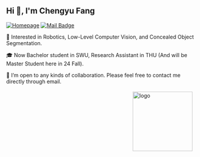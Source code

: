 

<h2>Hi 👋, I'm Chengyu Fang</h2>

[![Homepage](https://img.shields.io/badge/Homepage-https://chengyufang.site-green.svg "Homepage")](https://chengyufang.site "Homepage")
[![Mail Badge](https://img.shields.io/badge/-chengyufang.thu@gmail.com-blue?style=flat&logo=Gmail&logoColor=white&link=mailto:chengyufang.thu@gmail.com)](mailto:chengyufang.thu@gmail.com)

🚀 Interested in Robotics, Low-Level Computer Vision, and Concealed Object Segmentation.

🎓 Now Bachelor student in SWU, Research Assistant in THU (And will be Master Student here in 24 Fall).

💞️ I’m open to any kinds of collaboration. Please feel free to contact me directly through email.

<img src="https://github-readme-stats.vercel.app/api?username=cnyvfang&hide=prs,issues\&include_all_commits=true\&rank_icon=percentile" alt="logo" height="160" align="right" style="margin: 5px; margin-bottom: 20px;" />

